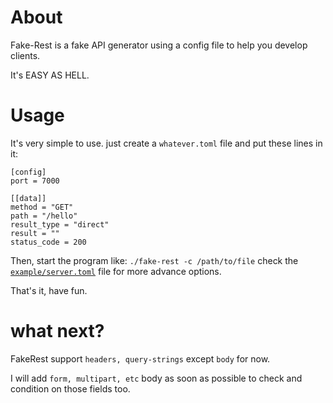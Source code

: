 # About
Fake-Rest is a fake API generator using a config file to help you develop clients.

It's EASY AS HELL.

# Usage
It's very simple to use. just create a `whatever.toml` file and put these lines in it:
```
[config]
port = 7000

[[data]]
method = "GET"
path = "/hello"
result_type = "direct"
result = ""
status_code = 200
```
Then, start the program like: 
`./fake-rest -c /path/to/file`
check the [`example/server.toml`](https://github.com/graymind75/fake-rest/blob/main/examples/server.toml) file for more advance options.

That's it, have fun.

# what next?
FakeRest support `headers, query-strings` except `body` for now.

I will add `form, multipart, etc` body as soon as possible to check and condition on those fields too.
